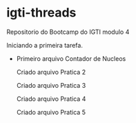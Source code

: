 # igti-threads
Repositorio do Bootcamp do IGTI modulo 4

Iniciando a primeira tarefa.
- Primeiro arquivo 
    Contador de Nucleos
  
    Criado arquivo Pratica 2
  
    Criado arquivo Pratica 3
  
    Criado arquivo Pratica 4

    Criado arquivo Pratica 5

  
